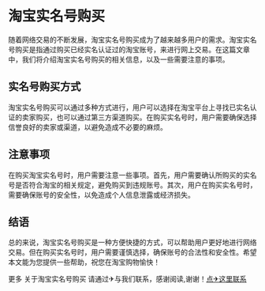 # 淘宝实名号购买

随着网络交易的不断发展，淘宝实名号购买成为了越来越多用户的需求。淘宝实名号购买是指通过购买已经实名认证过的淘宝账号，来进行网上交易。在这篇文章中，我们将介绍淘宝实名号购买的相关信息，以及一些需要注意的事项。

## 实名号购买方式

淘宝实名号购买可以通过多种方式进行，用户可以选择在淘宝平台上寻找已实名认证的卖家购买，也可以通过第三方渠道购买。在购买实名号时，用户需要确保选择信誉良好的卖家或渠道，以避免造成不必要的麻烦。

## 注意事项

在购买淘宝实名号时，用户需要注意一些事项。首先，用户需要确认所购买的实名号是否符合淘宝的相关规定，避免购买到违规账号。其次，用户在购买实名号时，需要确保账号的安全性，以免造成个人信息泄露或经济损失。

## 结语

总的来说，淘宝实名号购买是一种方便快捷的方式，可以帮助用户更好地进行网络交易。但在购买实名号时，用户需要谨慎选择，确保账号的合法性和安全性。希望本文能为您提供一些帮助，祝您在淘宝购物愉快！

更多 关于淘宝实名号购买 请通过✈与我们联系，感谢阅读,谢谢！[点✈这里联系](https://lm.k02.cc)